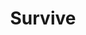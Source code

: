 ---
title: "Survive"
summary: "Four piece synthesizer based band from Austin, Texas."
image: "survive.jpg"
apple_music_artist_url: "https://music.apple.com/gb/artist/s-u-r-v-i-v-e/529740632"
wikipedia_url: "none"
---